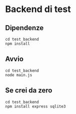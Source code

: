# Backend di test
## Dipendenze
```
cd test_backend
npm install
```
## Avvio
```
cd test_backend
node main.js
```
## Se crei da zero
```
cd test_backend
npm install express sqlite3
```